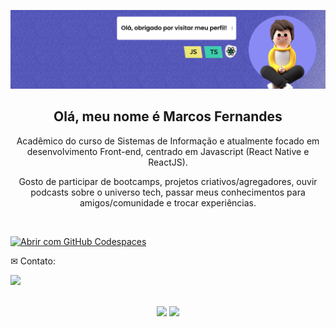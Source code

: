 <div align="center">
  
<!-- ![LinkedIn Banner (1)](https://user-images.githubusercontent.com/81394067/148012482-425fcb25-be07-47bf-ba01-3f77021e4d2d.png) -->

![LinkedIn Banner (1)](https://github.com/MarcosStevanini/toPortfolio/blob/master/src/assets/redme.png)

## Olá, meu nome é Marcos Fernandes
 
<p> Acadêmico do curso de Sistemas de Informação e atualmente focado em desenvolvimento Front-end, centrado em Javascript (React Native e ReactJS). 

Gosto de participar de bootcamps, projetos criativos/agregadores, ouvir podcasts sobre o universo tech, passar meus conhecimentos para amigos/comunidade e trocar experiências.
</p>
</div>

<br>

[![Abrir com GitHub Codespaces](https://github.com/codespaces/badge.svg)](https://marcosstevanini-congenial-meme-pw745xrvw7rh7rrr.github.dev/)

<p align="left">
 ✉ Contato:
</p>

<a href="https://www.linkedin.com/in/marcos-stevanini-30308b195/" target="_blank"><img src="https://img.shields.io/badge/LinkedIn-0077B5?style=for-the-badge&logo=linkedin&logoColor=black" target="_blank"></a>


</div>
<br/>
<div align="center">
<img height="200em" src="https://github-readme-stats.vercel.app/api?username=marcosstevanini&show_icons=true&t&theme=dark"/>
<img height="200em" src="https://github-readme-stats.vercel.app/api/top-langs/?username=marcosstevanini&langs_count=5)](https://github.com/anuraghazra/github-readme-statsCompact&theme=dark"/>

</div>
